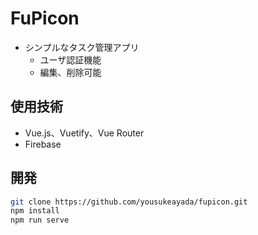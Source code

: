 # FuPicon
- シンプルなタスク管理アプリ
  - ユーザ認証機能
  - 編集、削除可能

## 使用技術
- Vue.js、Vuetify、Vue Router
- Firebase

## 開発
```bash
git clone https://github.com/yousukeayada/fupicon.git
npm install
npm run serve
```
